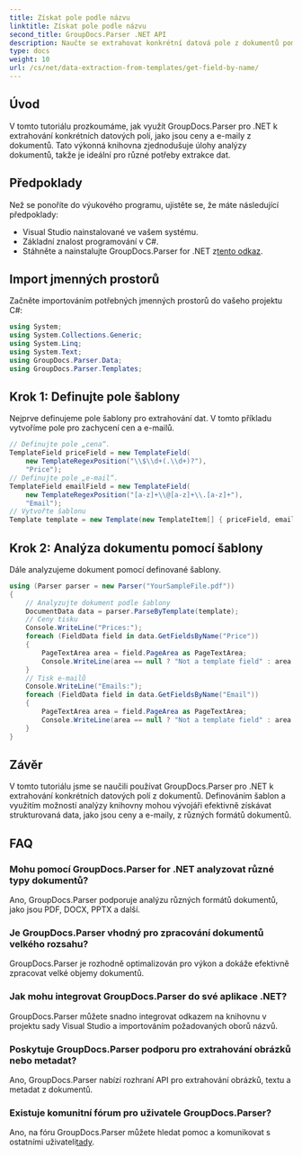 ```yaml
---
title: Získat pole podle názvu
linktitle: Získat pole podle názvu
second_title: GroupDocs.Parser .NET API
description: Naučte se extrahovat konkrétní datová pole z dokumentů pomocí GroupDocs.Parser for .NET. Podrobný průvodce s příklady kódu.
type: docs
weight: 10
url: /cs/net/data-extraction-from-templates/get-field-by-name/
---
```

## Úvod
V tomto tutoriálu prozkoumáme, jak využít GroupDocs.Parser pro .NET k extrahování konkrétních datových polí, jako jsou ceny a e-maily z dokumentů. Tato výkonná knihovna zjednodušuje úlohy analýzy dokumentů, takže je ideální pro různé potřeby extrakce dat.
## Předpoklady
Než se ponoříte do výukového programu, ujistěte se, že máte následující předpoklady:
- Visual Studio nainstalované ve vašem systému.
- Základní znalost programování v C#.
-  Stáhněte a nainstalujte GroupDocs.Parser for .NET z[tento odkaz](https://releases.groupdocs.com/parser/net/).

## Import jmenných prostorů
Začněte importováním potřebných jmenných prostorů do vašeho projektu C#:
```csharp
using System;
using System.Collections.Generic;
using System.Linq;
using System.Text;
using GroupDocs.Parser.Data;
using GroupDocs.Parser.Templates;
```
## Krok 1: Definujte pole šablony
Nejprve definujeme pole šablony pro extrahování dat. V tomto příkladu vytvoříme pole pro zachycení cen a e-mailů.
```csharp
// Definujte pole „cena“.
TemplateField priceField = new TemplateField(
    new TemplateRegexPosition("\\$\\d+(.\\d+)?"),
    "Price");
// Definujte pole „e-mail“.
TemplateField emailField = new TemplateField(
    new TemplateRegexPosition("[a-z]+\\@[a-z]+\\.[a-z]+"),
    "Email");
// Vytvořte šablonu
Template template = new Template(new TemplateItem[] { priceField, emailField });
```
## Krok 2: Analýza dokumentu pomocí šablony
Dále analyzujeme dokument pomocí definované šablony.
```csharp
using (Parser parser = new Parser("YourSampleFile.pdf"))
{
    // Analyzujte dokument podle šablony
    DocumentData data = parser.ParseByTemplate(template);
    // Ceny tisku
    Console.WriteLine("Prices:");
    foreach (FieldData field in data.GetFieldsByName("Price"))
    {
        PageTextArea area = field.PageArea as PageTextArea;
        Console.WriteLine(area == null ? "Not a template field" : area.Text);
    }
    // Tisk e-mailů
    Console.WriteLine("Emails:");
    foreach (FieldData field in data.GetFieldsByName("Email"))
    {
        PageTextArea area = field.PageArea as PageTextArea;
        Console.WriteLine(area == null ? "Not a template field" : area.Text);
    }
}
```

## Závěr
V tomto tutoriálu jsme se naučili používat GroupDocs.Parser pro .NET k extrahování konkrétních datových polí z dokumentů. Definováním šablon a využitím možností analýzy knihovny mohou vývojáři efektivně získávat strukturovaná data, jako jsou ceny a e-maily, z různých formátů dokumentů.

## FAQ
### Mohu pomocí GroupDocs.Parser for .NET analyzovat různé typy dokumentů?
Ano, GroupDocs.Parser podporuje analýzu různých formátů dokumentů, jako jsou PDF, DOCX, PPTX a další.
### Je GroupDocs.Parser vhodný pro zpracování dokumentů velkého rozsahu?
GroupDocs.Parser je rozhodně optimalizován pro výkon a dokáže efektivně zpracovat velké objemy dokumentů.
### Jak mohu integrovat GroupDocs.Parser do své aplikace .NET?
GroupDocs.Parser můžete snadno integrovat odkazem na knihovnu v projektu sady Visual Studio a importováním požadovaných oborů názvů.
### Poskytuje GroupDocs.Parser podporu pro extrahování obrázků nebo metadat?
Ano, GroupDocs.Parser nabízí rozhraní API pro extrahování obrázků, textu a metadat z dokumentů.
### Existuje komunitní fórum pro uživatele GroupDocs.Parser?
 Ano, na fóru GroupDocs.Parser můžete hledat pomoc a komunikovat s ostatními uživateli[tady](https://forum.groupdocs.com/c/parser/17).